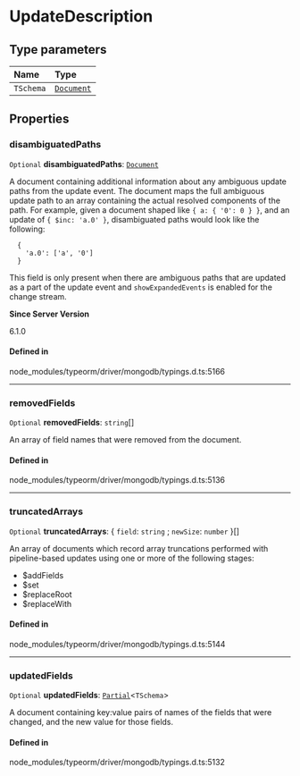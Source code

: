 # UpdateDescription

## Type parameters

| Name | Type |
| :------ | :------ |
| `TSchema` | [`Document`](Document.md) |

## Properties

### disambiguatedPaths

 `Optional` **disambiguatedPaths**: [`Document`](Document.md)

A document containing additional information about any ambiguous update paths from the update event.  The document
maps the full ambiguous update path to an array containing the actual resolved components of the path.  For example,
given a document shaped like `{ a: { '0': 0 } }`, and an update of `{ $inc: 'a.0' }`, disambiguated paths would look like
the following:

```
  {
    'a.0': ['a', '0']
  }
```

This field is only present when there are ambiguous paths that are updated as a part of the update event and `showExpandedEvents`
is enabled for the change stream.

**Since Server Version**

6.1.0

#### Defined in

node_modules/typeorm/driver/mongodb/typings.d.ts:5166

___

### removedFields

 `Optional` **removedFields**: `string`[]

An array of field names that were removed from the document.

#### Defined in

node_modules/typeorm/driver/mongodb/typings.d.ts:5136

___

### truncatedArrays

 `Optional` **truncatedArrays**: { `field`: `string` ; `newSize`: `number`  }[]

An array of documents which record array truncations performed with pipeline-based updates using one or more of the following stages:
- $addFields
- $set
- $replaceRoot
- $replaceWith

#### Defined in

node_modules/typeorm/driver/mongodb/typings.d.ts:5144

___

### updatedFields

 `Optional` **updatedFields**: [`Partial`](../types/Partial.md)<`TSchema`\>

A document containing key:value pairs of names of the fields that were
changed, and the new value for those fields.

#### Defined in

node_modules/typeorm/driver/mongodb/typings.d.ts:5132
